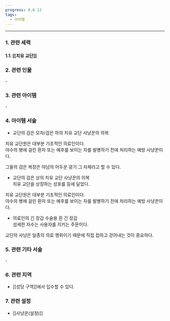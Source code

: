 ```yaml
---
progress: 0.0.12
tags:
  - 아이템
---
```

---
### 1. 관련 세력 
#### 1.1. [[치유 교단]]

### 2. 관련 인물
\-
### 3. 관련 아이템
\-

### 4. 아이템 서술
- 교단의 검은 모자/검은 하의
치유 교단 사냥꾼의 의복

치유 교단원은 대부분 기초적인 의료인이다.  
야수의 병에 걸린 환자 또는 예후를 보이는 자를 발병하기 전에 처리하는 예방 사냥꾼이다.  
  
그들의 검은 복장은 야남의 어두운 광기 그 자체라고 할 수 있다.

- 교단의 검은 상의
치유 교단 사냥꾼의 의복  
치유 교단을 상징하는 성포를 등에 달았다.  
  
치유 교단원은 대부분 기초적인 의료인이다.  
야수의 병에 걸린 환자 또는 예후를 보이는 자를 발병하기 전에 처리하는 예방 사냥꾼이다.

- 의료인의 긴 장갑
수술용 흰 긴 장갑  
섬세한 자수는 사용자를 지키는 주문이다.  
  
교단의 사냥은 일종의 의료 행위이기 때문에 직접 접하고 걷어내는 것이 중요하다.

### 5. 관련 기타 서술
\-

### 6. 관련 지역
- [[성당 구역]]에서 입수할 수 있다.
### 7. 관련 설정
- [[사냥꾼(설정)]]